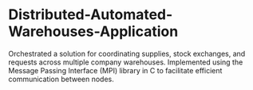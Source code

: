 # Distributed-Automated-Warehouses-Application

Orchestrated a solution for coordinating supplies, stock exchanges, and requests across multiple company warehouses.
Implemented using the Message Passing Interface (MPI) library in C to facilitate efficient communication between nodes.
